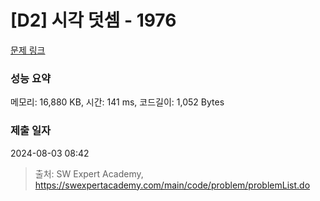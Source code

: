 # [D2] 시각 덧셈 - 1976 

[문제 링크](https://swexpertacademy.com/main/code/problem/problemDetail.do?contestProbId=AV5PttaaAZIDFAUq) 

### 성능 요약

메모리: 16,880 KB, 시간: 141 ms, 코드길이: 1,052 Bytes

### 제출 일자

2024-08-03 08:42



> 출처: SW Expert Academy, https://swexpertacademy.com/main/code/problem/problemList.do